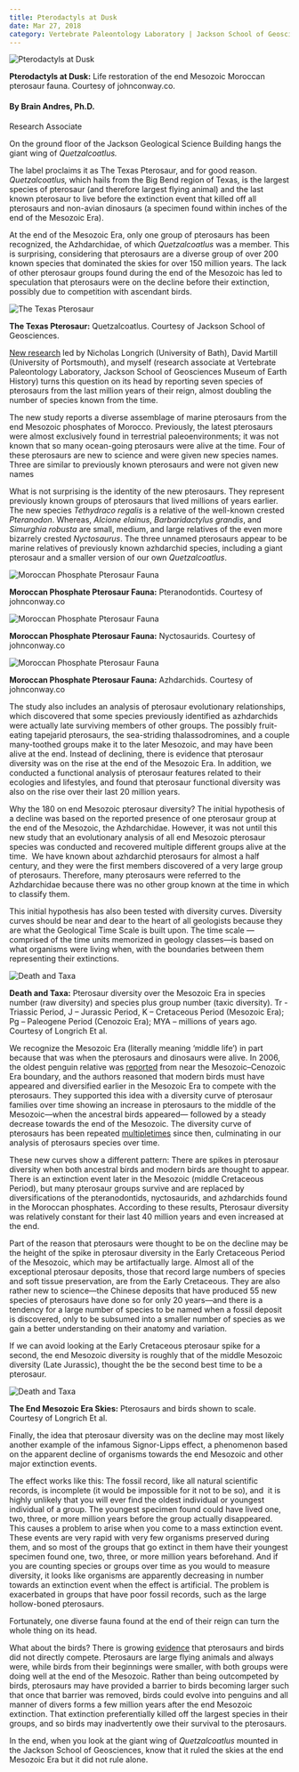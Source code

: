 ```yaml
--- 
title: Pterodactyls at Dusk
date: Mar 27, 2018
category: Vertebrate Paleontology Laboratory | Jackson School of Geosciences
---
```


![Pterodactyls at Dusk](http://research.utexas.edu/showcase/assets/js/fileman/Uploads/pterosaur_1.jpg)

**Pterodactyls at Dusk:** Life restoration of the end Mesozoic Moroccan pterosaur fauna. Courtesy of johnconway.co.

#### By Brain Andres, Ph.D.  
Research Associate

On the ground floor of the Jackson Geological Science Building hangs the giant wing of _Quetzalcoatlus._

The label proclaims it as The Texas Pterosaur, and for good reason. _Quetzalcoatlus,_ which hails from the Big Bend region of Texas, is the largest species of pterosaur (and therefore largest flying animal) and the last known pterosaur to live before the extinction event that killed off all pterosaurs and non-avian dinosaurs (a specimen found within inches of the end of the Mesozoic Era).

At the end of the Mesozoic Era, only one group of pterosaurs has been recognized, the Azhdarchidae, of which _Quetzalcoatlus_ was a member. This is surprising, considering that pterosaurs are a diverse group of over 200 known species that dominated the skies for over 150 million years. The lack of other pterosaur groups found during the end of the Mesozoic has led to speculation that pterosaurs were on the decline before their extinction, possibly due to competition with ascendant birds.

![The Texas Pterosaur](http://research.utexas.edu/showcase/assets/js/fileman/Uploads/pterosaur_2.jpg)

**The Texas Pterosaur:** Quetzalcoatlus. Courtesy of Jackson School of Geosciences.

[New research](http://journals.plos.org/plosbiology/article?id=10.1371/journal.pbio.2001663) led by Nicholas Longrich (University of Bath), David Martill (University of Portsmouth), and myself (research associate at Vertebrate Paleontology Laboratory, Jackson School of Geosciences Museum of Earth History) turns this question on its head by reporting seven species of pterosaurs from the last million years of their reign, almost doubling the number of species known from the time.

The new study reports a diverse assemblage of marine pterosaurs from the end Mesozoic phosphates of Morocco. Previously, the latest pterosaurs were almost exclusively found in terrestrial paleoenvironments; it was not known that so many ocean-going pterosaurs were alive at the time. Four of these pterosaurs are new to science and were given new species names. Three are similar to previously known pterosaurs and were not given new names

What is not surprising is the identity of the new pterosaurs. They represent previously known groups of pterosaurs that lived millions of years earlier. The new species _Tethydraco regalis_ is a relative of the well-known crested _Pteranodon_. Whereas, _Alcione elainus_, _Barbaridactylus grandis_, and _Simurghia robusta_ are small, medium, and large relatives of the even more bizarrely crested _Nyctosaurus_. The three unnamed pterosaurs appear to be marine relatives of previously known azhdarchid species, including a giant pterosaur and a smaller version of our own _Quetzalcoatlus_.

![Moroccan Phosphate Pterosaur Fauna](http://research.utexas.edu/showcase/assets/js/fileman/Uploads/pterosaur_3.jpg)

**Moroccan Phosphate Pterosaur Fauna:** Pteranodontids. Courtesy of johnconway.co

![Moroccan Phosphate Pterosaur Fauna](http://research.utexas.edu/showcase/assets/js/fileman/Uploads/pterosaur_4.jpg)

**Moroccan Phosphate Pterosaur Fauna:** Nyctosaurids. Courtesy of johnconway.co

![Moroccan Phosphate Pterosaur Fauna](http://research.utexas.edu/showcase/assets/js/fileman/Uploads/pterosaur_5.jpg)

**Moroccan Phosphate Pterosaur Fauna:** Azhdarchids. Courtesy of johnconway.co

The study also includes an analysis of pterosaur evolutionary relationships, which discovered that some species previously identified as azhdarchids were actually late surviving members of other groups. The possibly fruit-eating tapejarid pterosaurs, the sea-striding thalassodromines, and a couple many-toothed groups make it to the later Mesozoic, and may have been alive at the end. Instead of declining, there is evidence that pterosaur diversity was on the rise at the end of the Mesozoic Era. In addition, we conducted a functional analysis of pterosaur features related to their ecologies and lifestyles, and found that pterosaur functional diversity was also on the rise over their last 20 million years.

Why the 180 on end Mesozoic pterosaur diversity? The initial hypothesis of a decline was based on the reported presence of one pterosaur group at the end of the Mesozoic, the Azhdarchidae. However, it was not until this new study that an evolutionary analysis of all end Mesozoic pterosaur species was conducted and recovered multiple different groups alive at the time.  We have known about azhdarchid pterosaurs for almost a half century, and they were the first members discovered of a very large group of pterosaurs. Therefore, many pterosaurs were referred to the Azhdarchidae because there was no other group known at the time in which to classify them.

This initial hypothesis has also been tested with diversity curves. Diversity curves should be near and dear to the heart of all geologists because they are what the Geological Time Scale is built upon. The time scale —comprised of the time units memorized in geology classes—is based on what organisms were living when, with the boundaries between them representing their extinctions.

![Death and Taxa](http://research.utexas.edu/showcase/assets/js/fileman/Uploads/pterosaur_6.png)

**Death and Taxa:** Pterosaur diversity over the Mesozoic Era in species number (raw diversity) and species plus group number (taxic diversity). Tr -Triassic Period, J – Jurassic Period, K – Cretaceous Period (Mesozoic Era); Pg – Paleogene Period (Cenozoic Era); MYA – millions of years ago. Courtesy of Longrich Et al.

We recognize the Mesozoic Era (literally meaning ‘middle life’) in part because that was when the pterosaurs and dinosaurs were alive. In 2006, the oldest penguin relative was [reported](https://academic.oup.com/mbe/article/23/6/1144/1055321) from near the Mesozoic–Cenozoic Era boundary, and the authors reasoned that modern birds must have appeared and diversified earlier in the Mesozoic Era to compete with the pterosaurs. They supported this idea with a diversity curve of pterosaur families over time showing an increase in pterosaurs to the middle of the Mesozoic—when the ancestral birds appeared— followed by a steady decrease towards the end of the Mesozoic. The diversity curve of pterosaurs has been repeated [multiple](http://www.bioone.org/doi/abs/10.1666/0094-8373-35.3.432)[times](https://www.sciencedirect.com/science/article/pii/S0031018212004877) since then, culminating in our analysis of pterosaurs species over time.

These new curves show a different pattern: There are spikes in pterosaur diversity when both ancestral birds and modern birds are thought to appear. There is an extinction event later in the Mesozoic (middle Cretaceous Period), but many pterosaur groups survive and are replaced by diversifications of the pteranodontids, nyctosaurids, and azhdarchids found in the Moroccan phosphates. According to these results, Pterosaur diversity was relatively constant for their last 40 million years and even increased at the end.

Part of the reason that pterosaurs were thought to be on the decline may be the height of the spike in pterosaur diversity in the Early Cretaceous Period of the Mesozoic, which may be artifactually large. Almost all of the exceptional pterosaur deposits, those that record large numbers of species and soft tissue preservation, are from the Early Cretaceous. They are also rather new to science—the Chinese deposits that have produced 55 new species of pterosaurs have done so for only 20 years—and there is a tendency for a large number of species to be named when a fossil deposit is discovered, only to be subsumed into a smaller number of species as we gain a better understanding on their anatomy and variation.

If we can avoid looking at the Early Cretaceous pterosaur spike for a second, the end Mesozoic diversity is roughly that of the middle Mesozoic diversity (Late Jurassic), thought the be the second best time to be a pterosaur.

![Death and Taxa](http://research.utexas.edu/showcase/assets/js/fileman/Uploads/pterosaur_7.png)

**The End Mesozoic Era Skies:** Pterosaurs and birds shown to scale. Courtesy of Longrich Et al.

Finally, the idea that pterosaur diversity was on the decline may most likely another example of the infamous Signor-Lipps effect, a phenomenon based on the apparent decline of organisms towards the end Mesozoic and other major extinction events.

The effect works like this: The fossil record, like all natural scientific records, is incomplete (it would be impossible for it not to be so), and  it is highly unlikely that you will ever find the oldest individual or youngest individual of a group. The youngest specimen found could have lived one, two, three, or more million years before the group actually disappeared. This causes a problem to arise when you come to a mass extinction event. These events are very rapid with very few organisms preserved during them, and so most of the groups that go extinct in them have their youngest specimen found one, two, three, or more million years beforehand. And if you are counting species or groups over time as you would to measure diversity, it looks like organisms are apparently decreasing in number towards an extinction event when the effect is artificial. The problem is exacerbated in groups that have poor fossil records, such as the large hollow-boned pterosaurs.

Fortunately, one diverse fauna found at the end of their reign can turn the whole thing on its head.

What about the birds? There is growing [evidence](http://rspb.royalsocietypublishing.org/content/284/1865/20171556) that pterosaurs and birds did not directly compete. Pterosaurs are large flying animals and always were, while birds from their beginnings were smaller, with both groups were doing well at the end of the Mesozoic. Rather than being outcompeted by birds, pterosaurs may have provided a barrier to birds becoming larger such that once that barrier was removed, birds could evolve into penguins and all manner of divers forms a few million years after the end Mesozoic extinction. That extinction preferentially killed off the largest species in their groups, and so birds may inadvertently owe their survival to the pterosaurs.

In the end, when you look at the giant wing of _Quetzalcoatlus_ mounted in the Jackson School of Geosciences, know that it ruled the skies at the end Mesozoic Era but it did not rule alone.
